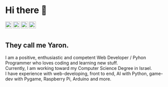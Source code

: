 # Hi there 👋

<a href="https://www.youtube.com/channel/UCKQOUcqLLQXWLKUAQbfKiNQ">
  <img align="left" alt="asneet Singh - Youtube" width="22px" src="https://cdn.jsdelivr.net/npm/simple-icons@v3/icons/youtube.svg"/>
</a>
<a href="https://linkedin.com/in/jasneet-ml">
  <img align="left" alt="Jasneet Singh - LinkedIn" width="22px" src="https://cdn.jsdelivr.net/npm/simple-icons@v3/icons/linkedin.svg"/>
</a>
<a href="https://www.instagram.com/innovative_coder/">
  <img align="left" alt="Innovative Coder - Instagram" width="22px" src="https://cdn.jsdelivr.net/npm/simple-icons@v3/icons/instagram.svg"/>
</a>
<a href="https://twitter.com/InnovativeCoder">
  <img align="left" alt="Jasneet Singh - Twitter" width="22px" src="https://cdn.jsdelivr.net/npm/simple-icons@v3/icons/twitter.svg"/>
</a>
<br />
<br />

## They call me Yaron.


I am a positive, enthusiastic and competent Web Developer / Pyhon Programmer who loves coding and learning new stuff.\
Currently, I am working toward my Computer Science Degree in Israel.\
I have experience with web-developing, front to end, AI with Python, game-dev with Pygame, Raspberry Pi, Arduino and more.
